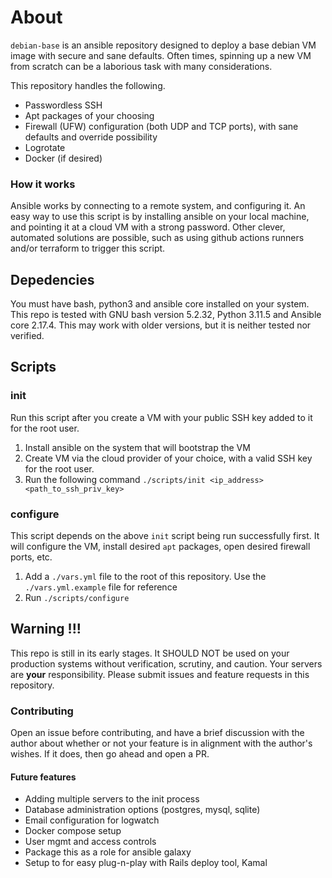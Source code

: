 # About

`debian-base` is an ansible repository designed to deploy a base debian VM image with secure and sane defaults. Often times, spinning up a new VM from scratch can be a laborious task with many considerations.

This repository handles the following.

- Passwordless SSH
- Apt packages of your choosing
- Firewall (UFW) configuration (both UDP and TCP ports), with sane defaults and override possibility
- Logrotate
- Docker (if desired)

### How it works

Ansible works by connecting to a remote system, and configuring it. An easy way to use this script is by installing ansible on your local machine, and pointing it at a cloud VM with a strong password. Other clever, automated solutions are possible, such as using github actions runners and/or terraform to trigger this script.

## Depedencies

You must have bash, python3 and ansible core installed on your system. This repo is tested with GNU bash version 5.2.32, Python 3.11.5 and Ansible core 2.17.4. This may work with older versions, but it is neither tested nor verified.

## Scripts

### init

Run this script after you create a VM with your public SSH key added to it for the root user.

1. Install ansible on the system that will bootstrap the VM
1. Create VM via the cloud provider of your choice, with a valid SSH key for the root user.
1. Run the following command `./scripts/init <ip_address> <path_to_ssh_priv_key>`

### configure

This script depends on the above `init` script being run successfully first. It will configure the VM, install desired `apt` packages, open desired firewall ports, etc.

1. Add a `./vars.yml` file to the root of this repository. Use the `./vars.yml.example` file for reference
2. Run `./scripts/configure`

## Warning !!!

This repo is still in its early stages. It SHOULD NOT be used on your production systems without verification, scrutiny, and caution. Your servers are **your** responsibility. Please submit issues and feature requests in this repository.

### Contributing

Open an issue before contributing, and have a brief discussion with the author about whether or not your feature is in alignment with the author's wishes. If it does, then go ahead and open a PR.

#### Future features

- Adding multiple servers to the init process
- Database administration options (postgres, mysql, sqlite)
- Email configuration for logwatch
- Docker compose setup
- User mgmt and access controls
- Package this as a role for ansible galaxy
- Setup to for easy plug-n-play with Rails deploy tool, Kamal
